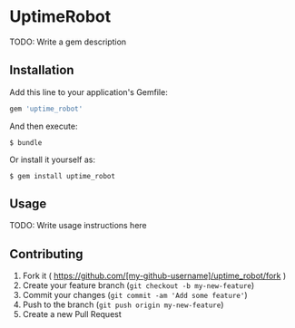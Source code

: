 # UptimeRobot

TODO: Write a gem description

## Installation

Add this line to your application's Gemfile:

```ruby
gem 'uptime_robot'
```

And then execute:

    $ bundle

Or install it yourself as:

    $ gem install uptime_robot

## Usage

TODO: Write usage instructions here

## Contributing

1. Fork it ( https://github.com/[my-github-username]/uptime_robot/fork )
2. Create your feature branch (`git checkout -b my-new-feature`)
3. Commit your changes (`git commit -am 'Add some feature'`)
4. Push to the branch (`git push origin my-new-feature`)
5. Create a new Pull Request
